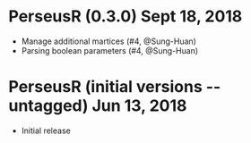 # PerseusR (0.3.0) Sept 18, 2018

* Manage additional martices (#4, @Sung-Huan)
* Parsing boolean parameters (#4, @Sung-Huan)

# PerseusR (initial versions -- untagged) Jun 13, 2018

* Initial release
